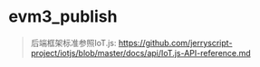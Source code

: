 # evm3_publish

> 后端框架标准参照IoT.js: https://github.com/jerryscript-project/iotjs/blob/master/docs/api/IoT.js-API-reference.md